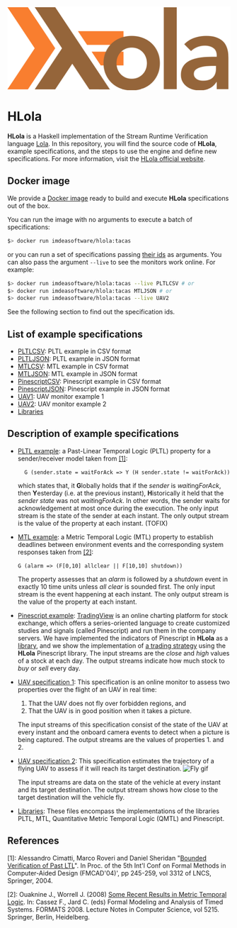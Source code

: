 [![HLola logo](hlola.png)](https://software.imdea.org/hlola/)
# HLola

**HLola** is a Haskell implementation of the Stream Runtime Verification language [Lola](http://software.imdea.org/~cesar/papers/2005/time05/time05.pdf).
In this repository, you will find the source code of **HLola**, example specifications, and the steps to use the engine and define new specifications.
For more information, visit the [HLola official website](https://software.imdea.org/hlola).

## Docker image

We provide a [Docker image](https://hub.docker.com/r/imdeasoftware/hlola) ready to build and execute **HLola** specifications out of the box.

You can run the image with no arguments to execute a batch of specifications:
```bash
$> docker run imdeasoftware/hlola:tacas
```
or you can run a set of specifications passing [their ids](#list-of-example-specifications) as arguments. You can also pass the argument `--live` to see the monitors work online. For example:
```bash
$> docker run imdeasoftware/hlola:tacas --live PLTLCSV # or
$> docker run imdeasoftware/hlola:tacas MTLJSON # or
$> docker run imdeasoftware/hlola:tacas --live UAV2
```
See the following section to find out the specification ids.

## List of example specifications
- [PLTLCSV](https://software.imdea.org/hlola/specs.html#PLTLCSV): PLTL example in CSV format
- [PLTLJSON](https://software.imdea.org/hlola/specs.html#PLTLJSON): PLTL example in JSON format
- [MTLCSV](https://software.imdea.org/hlola/specs.html#MTLCSV): MTL example in CSV format
- [MTLJSON](https://software.imdea.org/hlola/specs.html#MTLJSON): MTL example in JSON format
- [PinescriptCSV](https://software.imdea.org/hlola/specs.html#PinescriptCSV): Pinescript example in CSV format
- [PinescriptJSON](https://software.imdea.org/hlola/specs.html#PinescriptJSON): Pinescript example in JSON format
- [UAV1](https://software.imdea.org/hlola/specs.html#UAV1): UAV monitor example 1
- [UAV2](https://software.imdea.org/hlola/specs.html#UAV2): UAV monitor example 2
- [Libraries](https://software.imdea.org/hlola/specs.html#Libraries)

## Description of example specifications
- [PLTL example](https://software.imdea.org/hlola/specs.html#PLTLCSV): a Past-Linear Temporal Logic (PLTL) property for a sender/receiver model taken from [[1]](#references):
  ```
    G (sender.state = waitForAck => Y (H sender.state != waitForAck))
  ```
  which states that, it **G**lobally holds that if the _sender_ is *wait*ing*ForAck*, then **Y**esterday (i.e. at the previous instant), **H**istorically it held that the _sender state_ was not *wait*ing*ForAck*.
  In other words, the sender waits for acknowledgement at most once during the execution.
  The only input stream is the state of the sender at each instant.
  The only output stream is the value of the property at each instant. (TOFIX)

- [MTL example](https://software.imdea.org/hlola/specs.html#MTLCSV): a Metric Temporal Logic (MTL) property to establish deadlines between environment events and the corresponding system responses taken from [[2]](#references):
  ```
  G (alarm => (F[0,10] allclear || F[10,10] shutdown))
  ```
  The property assesses that an _alarm_ is followed by a _shutdown_ event in exactly 10 time units unless _all clear_ is sounded first.
  The only input stream is the event happening at each instant.
  The only output stream is the value of the property at each instant.

- [Pinescript example](https://software.imdea.org/hlola/specs.html#PinescriptCSV): [TradingView](https://www.tradingview.com/) is an online charting platform for stock exchange, which offers a series-oriented language to create customized studies and signals (called Pinescript) and run them in the company servers.
  We have implemented the indicators of Pinescript in **HLola** as a [library](https://software.imdea.org/hlola/specs.html#Libraries), and we show the implementation of [a trading strategy](https://www.tradingview.com/script/DushajXt-MACD-Strategy/) using the **HLola** Pinescript library.
  The input streams are the _close_ and _high_ values of a stock at each day.
  The output streams indicate how much stock to _buy_ or _sell_ every day.

- [UAV specification 1](https://software.imdea.org/hlola/specs.html#UAV1): This specification is an online monitor to assess two properties over the flight of an UAV in real time:
  1. That the UAV does not fly over forbidden regions, and
  2. That the UAV is in good position when it takes a picture.

  The input streams of this specification consist of the state of the UAV at every instant and the onboard camera events to detect when a picture is being captured.
  The output streams are the values of properties 1. and 2.

- [UAV specification 2](https://software.imdea.org/hlola/specs.html#UAV2): This specification estimates the trajectory of a flying UAV to assess if it will reach its target destination.
  ![Fly gif](fly.gif "Fly gif")

  The input streams are data on the state of the vehicle at every instant and its target destination.
  The output stream shows how close to the target destination will the vehicle fly.

- [Libraries](https://software.imdea.org/hlola/specs.html#Libraries): These files encompass the implementations of the libraries PLTL, MTL, Quantitative Metric Temporal Logic (QMTL) and Pinescript.

## References
[1]: Alessandro Cimatti, Marco Roveri and Daniel Sheridan "[Bounded Verification of Past LTL](https://link.springer.com/chapter/10.1007/978-3-540-30494-4_18)".  In Proc. of the 5th Int'l  Conf on Formal Methods in Computer-Aided Design
(FMCAD'04)', pp 245-259, vol 3312 of LNCS, Springer, 2004.

[2]: Ouaknine J., Worrell J. (2008) [Some Recent Results in Metric Temporal Logic](https://link.springer.com/chapter/10.1007/978-3-540-85778-5_1). In: Cassez F., Jard C. (eds) Formal Modeling and Analysis of Timed Systems. FORMATS 2008. Lecture Notes in Computer Science, vol 5215. Springer, Berlin, Heidelberg.
